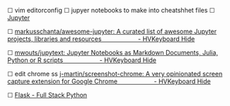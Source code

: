 ☐ vim editorconfig ☐ jupyer notebooks to make into cheatshhet files ☐
[Jupyter](https://www.reddit.com/r/Jupyter/)

☐ [markusschanta/awesome-jupyter: A curated list of awesome Jupyter
projects, libraries and resources                     - HVKeyboard
Hide](https://github.com/markusschanta/awesome-jupyter)

☐ [mwouts/jupytext: Jupyter Notebooks as Markdown Documents, Julia,
Python or R scripts                     - HVKeyboard
Hide](https://github.com/mwouts/jupytext)

☐ edit chrome ss [j-martin/screenshot-chrome: A very opinionated screen
capture extension for Google Chrome                     - HVKeyboard
Hide](https://github.com/j-martin/screenshot-chrome)

☐ [Flask - Full Stack
Python](https://www.fullstackpython.com/flask.html)
